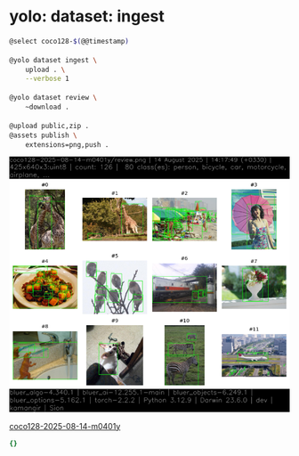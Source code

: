 # yolo: dataset: ingest

```bash
@select coco128-$(@@timestamp)

@yolo dataset ingest \
    upload . \
    --verbose 1

@yolo dataset review \
	~download .

@upload public,zip .
@assets publish \
    extensions=png,push .
```


![image](https://github.com/kamangir/assets/blob/main/coco128-2025-08-14-m0401y/review.png?raw=true)

[coco128-2025-08-14-m0401y](https://kamangir-public.s3.ir-thr-at1.arvanstorage.ir/coco128-2025-08-14-m0401y.tar.gz)

```yaml
{}

```
